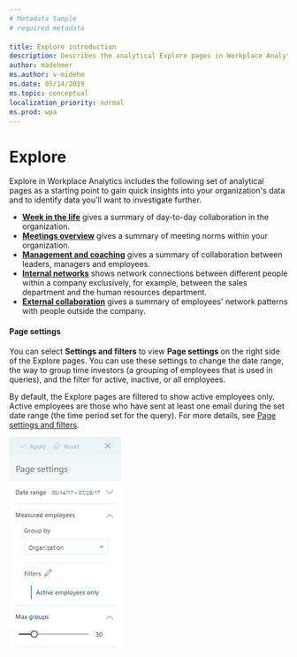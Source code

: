 ```yaml
---
# Metadata Sample
# required metadata

title: Explore introduction
description: Describes the analytical Explore pages in Workplace Analytics
author: madehmer
ms.author: v-midehm
ms.date: 05/14/2019
ms.topic: conceptual
localization_priority: normal 
ms.prod: wpa
---
```


# Explore

Explore in Workplace Analytics includes the following set of analytical pages as a starting point to gain quick insights into your organization's data and to identify data you'll want to investigate further.
  
* [**Week in the life**](../use/explore-metrics-week-in-the-life.md) gives a summary of day-to-day collaboration in the organization.
* [**Meetings overview**](../use/explore-metrics-meetings-overview.md) gives a summary of meeting norms within your organization.
* [**Management and coaching**](../use/explore-metrics-management-and-coaching.md) gives a summary of collaboration between leaders, managers and employees.
* [**Internal networks**](../use/explore-metrics-internal-networks.md) shows network connections between different people within a company exclusively, for example, between the sales department and the human resources department.
* [**External collaboration**](../use/explore-metrics-external-collaboration.md) gives a summary of employees' network patterns with people outside the company.

#### Page settings

You can select **Settings and filters** to view **Page settings** on the right side of the Explore pages. You can use these settings to change the date range, the way to group time investors (a grouping of employees that is used in queries), and the filter for active, inactive, or all employees.

By default, the Explore pages are filtered to show active employees only. Active employees are those who have sent at least one email during the set date range (the time period set for the query). For more details, see [Page settings and filters](../use/chart-types.md##page-settings-and-filters).

![Page settings](../Images/WpA/Overview/page-settings.png)
